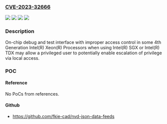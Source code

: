 ### [CVE-2023-32666](https://cve.mitre.org/cgi-bin/cvename.cgi?name=CVE-2023-32666)
![](https://img.shields.io/static/v1?label=Product&message=4th%20Generation%20Intel(R)%20Xeon(R)%20Processors%20when%20using%20Intel(R)%20SGX%20or%20Intel(R)%20TDX&color=blue)
![](https://img.shields.io/static/v1?label=Version&message=%3D%20some%204th%20Generation%20Intel(R)%20Xeon(R)%20Processors%20when%20using%20Intel(R)%20SGX%20or%20Intel(R)%20TDX%20&color=brighgreen)
![](https://img.shields.io/static/v1?label=Vulnerability&message=On-chip%20debug%20and%20test%20interface%20with%20improper%20access%20control&color=brighgreen)
![](https://img.shields.io/static/v1?label=Vulnerability&message=escalation%20of%20privilege&color=brighgreen)

### Description

On-chip debug and test interface with improper access control in some 4th Generation Intel(R) Xeon(R) Processors when using Intel(R) SGX or Intel(R) TDX may allow a privileged user to potentially enable escalation of privilege via local access.

### POC

#### Reference
No PoCs from references.

#### Github
- https://github.com/fkie-cad/nvd-json-data-feeds

